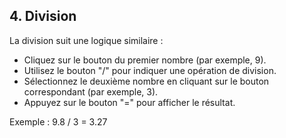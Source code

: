 ## 4. Division

La division suit une logique similaire :

- Cliquez sur le bouton du premier nombre (par exemple, 9).
- Utilisez le bouton "/" pour indiquer une opération de division.
- Sélectionnez le deuxième nombre en cliquant sur le bouton correspondant (par exemple, 3).
- Appuyez sur le bouton "=" pour afficher le résultat.

Exemple : 9.8 / 3 = 3.27
